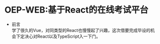# OEP-WEB:基于React的在线考试平台
* 前言   
学了很久的Vue，对同类型的React也慢慢起了兴趣，这次借要完成毕设的机会下定决心对React以及TypeScript入一下门。


